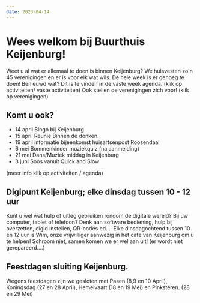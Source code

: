 ```yaml
---
date: 2023-04-14
---
```


# Wees welkom bij Buurthuis Keijenburg!
Weet u al wat er allemaal te doen is binnen Keijenburg?
We huisvesten zo'n 45 verenigingen en er is voor elk wat wils. De hele week is er genoeg te doen!
Benieuwd wat? Dit is te vinden in de vaste week agenda. (klik op activiteiten/ vaste activiteiten)
Ook stellen de verenigingen zich voor! (klik op verenigingen)

## Komt u ook?
- 14 april Bingo bij Keijenburg
- 15 april Reunie Binnen de donken.
- 19 april informatie bijeenkomst huisartsenpost Roosendaal
- 6 mei Bommenkinder muziekquiz (na aanmelding)
- 21 mei Dans/Muziek middag in Keijenburg
- 3 juni Soos vanuit Quick and Slow

(meer info klik op activiteiten / agenda)

## Digipunt Keijenburg; elke dinsdag tussen 10 - 12 uur
Kunt u wel wat hulp of uitleg gebruiken rondom de digitale wereld? Bij uw computer, tablet of telefoon?
Denk aan software bediening, hulp bij overzetten, digid instellen, QR-codes ed....
Elke dinsdagochtend tussen 10 en 12 uur is Wim, onze vrijwilliger aanwezig in het cafe van Keijenburg om u te helpen!
Schroom niet, samen komen we er wel aan uit!
(er wordt niet gerepareerd....)

## Feestdagen sluiting Keijenburg.
Wegens  feestdagen zijn we gesloten met Pasen (8,9 en 10 April), Koningsdag (27 en 28 April), 
Hemelvaart (18 en 19 Mei) en Pinksteren. (28 en 29 Mei)

